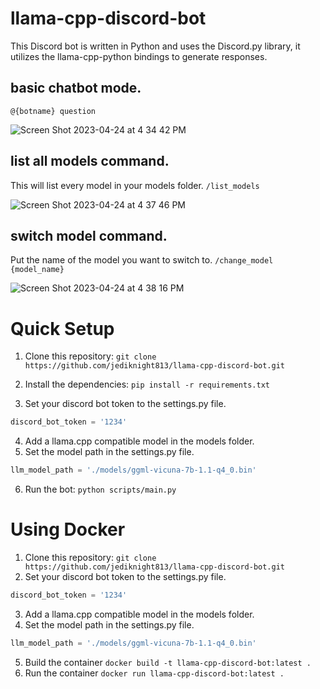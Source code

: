 # llama-cpp-discord-bot

This Discord bot is written in Python and uses the Discord.py library, it utilizes the llama-cpp-python bindings to generate responses.

## basic chatbot mode.
``` @{botname} question ```

![Screen Shot 2023-04-24 at 4 34 42 PM](https://user-images.githubusercontent.com/17935336/234122023-23e9c60d-cf4e-4282-ad17-26b25b047c8b.png)

## list all models command.
This will list every model in your models folder.
``` /list_models ```

![Screen Shot 2023-04-24 at 4 37 46 PM](https://user-images.githubusercontent.com/17935336/234123323-5c0c6c92-17f1-4ac1-b420-fa08815290e4.png)

## switch model command.
Put the name of the model you want to switch to.
``` /change_model {model_name} ```

![Screen Shot 2023-04-24 at 4 38 16 PM](https://user-images.githubusercontent.com/17935336/234123353-179b632c-809b-412d-9323-391500099623.png)

# Quick Setup

1. Clone this repository: ``` git clone https://github.com/jediknight813/llama-cpp-discord-bot.git ```
2. Install the dependencies: ``` pip install -r requirements.txt ```

3. Set your discord bot token to the settings.py file.
```python
discord_bot_token = '1234'
```
4. Add a llama.cpp compatible model in the models folder.
5. Set the model path in the settings.py file.
```python
llm_model_path = './models/ggml-vicuna-7b-1.1-q4_0.bin'
```
6. Run the bot: ```python scripts/main.py ```


# Using Docker

1. Clone this repository: ``` git clone https://github.com/jediknight813/llama-cpp-discord-bot.git ```
2. Set your discord bot token to the settings.py file.
```python
discord_bot_token = '1234'
```
3. Add a llama.cpp compatible model in the models folder.
4. Set the model path in the settings.py file.
```python
llm_model_path = './models/ggml-vicuna-7b-1.1-q4_0.bin'
```

5. Build the container ``` docker build -t llama-cpp-discord-bot:latest . ```
6. Run the container ``` docker run llama-cpp-discord-bot:latest . ```
